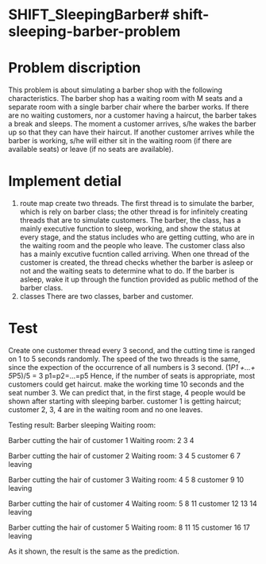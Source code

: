 # SHIFT_SleepingBarber# shift-sleeping-barber-problem
# Problem discription
This problem is about simulating a barber shop with the following characteristics. The barber shop has a waiting room with M seats and a separate room with a single barber chair where the barber works. If there are no waiting customers, nor a customer having a haircut, the barber takes a break and sleeps. The moment a customer arrives, s/he wakes the barber up so that they can have their haircut. If another customer arrives while the barber is working, s/he will either sit in the waiting room (if there are available seats) or leave (if no seats are available).
# Implement detial
1. route map
  create two threads. The first thread is to simulate the barber, which is rely on barber class; the other thread is for infinitely creating threads that are to simulate customers. 
  The barber, the class, has a mainly executive function to sleep, working, and show the status at every stage, and the status includes who are getting cutting, who are in the waiting room and the people who leave.
  The customer class also has a mainly excutive fucntion called arriving. When one thread of the customer is created, the thread checks whether the barber is asleep or not and the waiting seats to determine what to do. If the barber is asleep, wake it up through the function provided as public method of the barber class.
2. classes
  There are two classes, barber and customer.
# Test
  Create one customer thread every 3 second, and the cutting time is ranged on 1 to 5 seconds randomly. The speed of the two threads is the same, since the expection of the occurrence of all numbers is 3 second. (1*P1 +...+ 5*P5)/5 = 3 p1=p2=...=p5
Hence, if the number of seats is appropriate, most customers could get haircut.
  make the working time 10 seconds and the seat number 3. We can predict that, in the  first stage, 4 people would be shown after starting with sleeping barber. customer 1 is getting haircut; customer 2, 3, 4 are in the waiting room and no one leaves.
  
Testing result:
Barber sleeping
Waiting room:

Barber cutting the hair of customer 1
Waiting room: 2 3 4 

Barber cutting the hair of customer 2
Waiting room: 3 4 5 
customer 6 7 leaving

Barber cutting the hair of customer 3
Waiting room: 4 5 8 
customer 9 10 leaving

Barber cutting the hair of customer 4
Waiting room: 5 8 11 
customer 12 13 14 leaving

Barber cutting the hair of customer 5
Waiting room: 8 11 15 
customer 16 17 leaving

As it shown, the result is the same as the prediction.

